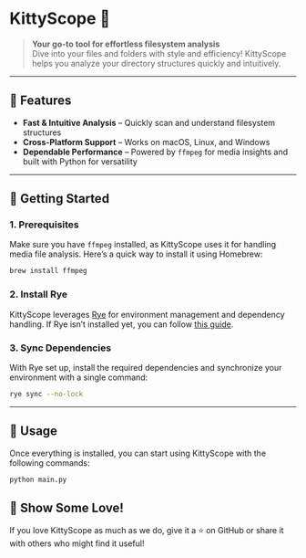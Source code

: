 # KittyScope 🐾

> **Your go-to tool for effortless filesystem analysis**  
> Dive into your files and folders with style and efficiency! KittyScope helps you analyze your directory structures quickly and intuitively.

---

## 🌟 Features

- **Fast & Intuitive Analysis** – Quickly scan and understand filesystem structures
- **Cross-Platform Support** – Works on macOS, Linux, and Windows
- **Dependable Performance** – Powered by `ffmpeg` for media insights and built with Python for versatility

---

## 🚀 Getting Started

### 1. Prerequisites

Make sure you have `ffmpeg` installed, as KittyScope uses it for handling media file analysis. Here’s a quick way to install it using Homebrew:

```bash
brew install ffmpeg
```

### 2. Install Rye

KittyScope leverages [Rye](https://rye.astral.sh/guide/installation/) for environment management and dependency handling. If Rye isn’t installed yet, you can follow [this guide](https://rye.astral.sh/guide/installation/).

### 3. Sync Dependencies

With Rye set up, install the required dependencies and synchronize your environment with a single command:

```bash
rye sync --no-lock
```

---

## 🔧 Usage

Once everything is installed, you can start using KittyScope with the following commands:

```bash
python main.py
```

## 🐾 Show Some Love!

If you love KittyScope as much as we do, give it a ⭐ on GitHub or share it with others who might find it useful!